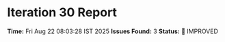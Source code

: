 # Iteration 30 Report
**Time:** Fri Aug 22 08:03:28 IST 2025
**Issues Found:** 3
**Status:** 🔧 IMPROVED
